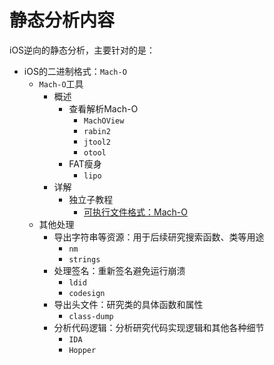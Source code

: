 # 静态分析内容

iOS逆向的静态分析，主要针对的是：

* iOS的二进制格式：`Mach-O`
  * `Mach-O`工具
    * 概述
      * 查看解析Mach-O
        * `MachOView`
        * `rabin2`
        * `jtool2`
        * `otool`
      * FAT瘦身
        * `lipo`
    * 详解
      * 独立子教程
        * [可执行文件格式：Mach-O](https://book.crifan.org/books/exec_file_format_macho/website/)
  * 其他处理
    * 导出字符串等资源：用于后续研究搜索函数、类等用途
      * `nm`
      * `strings`
    * 处理签名：重新签名避免运行崩溃
      * `ldid`
      * `codesign`
    * 导出头文件：研究类的具体函数和属性
      * `class-dump`
    * 分析代码逻辑：分析研究代码实现逻辑和其他各种细节
      * `IDA`
      * `Hopper`
